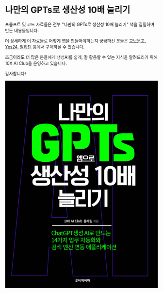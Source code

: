 # 나만의 GPTs로 생산성 10배 늘리기

프롬프트 및 코드 자료들은 전부 "나만의 GPTs로 생산성 10배 늘리기" 책을 집필하며 만든 내용들입니다.

더 상세하게 이 자료들로 어떻게 앱을 만들어야하는지 궁금하신 분들은 [교보문고](https://product.kyobobook.co.kr/detail/S000213495686), [Yes24](https://www.yes24.com/Product/Goods/126984565), [알라딘](https://www.aladin.co.kr/shop/wproduct.aspx?ItemId=340835183) 등에서 구매하실 수 있습니다.

조금이라도 더 많은 분들에게 생성AI를 쉽게, 잘 활용할 수 있는 지식을 알려드리기 위해 10X AI Club을 운영하고 있습니다.

감사합니다!

![Book Image](book.jpeg "나만의 GPTs로 생산성 10배 늘리기")
